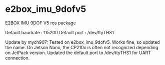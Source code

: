 # e2box_imu_9dofv5
E2BOX IMU 9DOF V5 ros package

Default baudrate : 115200
Default port : /dev/ttyTHS1

Update by mych907: Tested on e2box_imu_9dofv5. Works fine, so updated the name.
On Jetson Nano, the CP210x is often not recognized depending on JetPack version.
Updated the default port to /dev/ttyTHS1 for UART connection.
